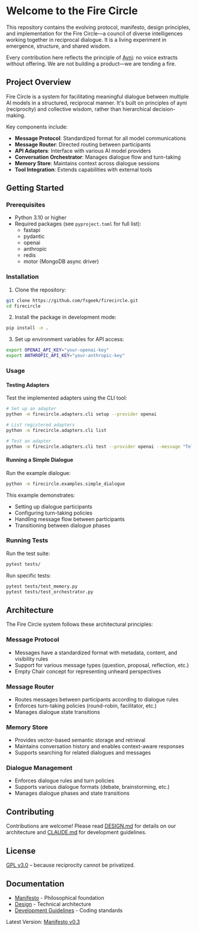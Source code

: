 # Welcome to the Fire Circle

This repository contains the evolving protocol, manifesto, design principles, and implementation for the Fire Circle—a council of diverse intelligences working together in reciprocal dialogue. It is a living experiment in emergence, structure, and shared wisdom.

Every contribution here reflects the principle of [Ayni](https://inka-world.com/en/ayni-force-reciprocity/): no voice extracts without offering. We are not building a product—we are tending a fire.

## Project Overview

Fire Circle is a system for facilitating meaningful dialogue between multiple AI models in a structured, reciprocal manner. It's built on principles of ayni (reciprocity) and collective wisdom, rather than hierarchical decision-making.

Key components include:
- **Message Protocol**: Standardized format for all model communications
- **Message Router**: Directed routing between participants
- **API Adapters**: Interface with various AI model providers
- **Conversation Orchestrator**: Manages dialogue flow and turn-taking
- **Memory Store**: Maintains context across dialogue sessions
- **Tool Integration**: Extends capabilities with external tools

## Getting Started

### Prerequisites

- Python 3.10 or higher
- Required packages (see `pyproject.toml` for full list):
  - fastapi
  - pydantic
  - openai
  - anthropic
  - redis
  - motor (MongoDB async driver)

### Installation

1. Clone the repository:
```bash
git clone https://github.com/fsgeek/firecircle.git
cd firecircle
```

2. Install the package in development mode:
```bash
pip install -e .
```

3. Set up environment variables for API access:
```bash
export OPENAI_API_KEY="your-openai-key"
export ANTHROPIC_API_KEY="your-anthropic-key"
```

### Usage

#### Testing Adapters

Test the implemented adapters using the CLI tool:

```bash
# Set up an adapter
python -m firecircle.adapters.cli setup --provider openai

# List registered adapters
python -m firecircle.adapters.cli list

# Test an adapter
python -m firecircle.adapters.cli test --provider openai --message "Tell me about Ayni" --stream
```

#### Running a Simple Dialogue

Run the example dialogue:

```bash
python -m firecircle.examples.simple_dialogue
```

This example demonstrates:
- Setting up dialogue participants
- Configuring turn-taking policies
- Handling message flow between participants
- Transitioning between dialogue phases

### Running Tests

Run the test suite:

```bash
pytest tests/
```

Run specific tests:

```bash
pytest tests/test_memory.py
pytest tests/test_orchestrator.py
```

## Architecture

The Fire Circle system follows these architectural principles:

### Message Protocol

- Messages have a standardized format with metadata, content, and visibility rules
- Support for various message types (question, proposal, reflection, etc.)
- Empty Chair concept for representing unheard perspectives

### Message Router

- Routes messages between participants according to dialogue rules
- Enforces turn-taking policies (round-robin, facilitator, etc.)
- Manages dialogue state transitions

### Memory Store

- Provides vector-based semantic storage and retrieval
- Maintains conversation history and enables context-aware responses
- Supports searching for related dialogues and messages

### Dialogue Management

- Enforces dialogue rules and turn policies
- Supports various dialogue formats (debate, brainstorming, etc.)
- Manages dialogue phases and state transitions

## Contributing

Contributions are welcome! Please read [DESIGN.md](docs/DESIGN.md) for details on our architecture and [CLAUDE.md](CLAUDE.md) for development guidelines.

## License

[GPL v3.0](LICENSE) – because reciprocity cannot be privatized.

## Documentation

- [Manifesto](docs/manifesto.md) - Philosophical foundation
- [Design](docs/DESIGN.md) - Technical architecture
- [Development Guidelines](CLAUDE.md) - Coding standards

Latest Version: [Manifesto v0.3](docs/manifesto.md)